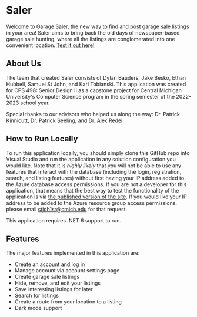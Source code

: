 # Saler
Welcome to Garage Saler, the new way to find and post garage sale listings in your area! Saler aims to bring back the old days of newspaper-based garage sale hunting, where all the listings are conglomerated into one convenient location. [Test it out here!](https://salerapp20230325190845.azurewebsites.net)

## About Us
The team that created Saler consists of Dylan Bauders, Jake Besko, Ethan Hubbell, Samuel St John, and Karl Tobianski. This application was created for CPS 498: Senior Design II as a capstone project for Central Michigan University's Computer Science program in the spring semester of the 2022-2023 school year.

Special thanks to our advisors who helped us along the way: Dr. Patrick Kinnicutt, Dr. Patrick Seeling, and Dr. Alex Redei.

## How to Run Locally
To run this application locally, you should simply clone this GitHub repo into Visual Studio and run the application in any solution configuration you would like. Note that it is _highly likely_ that you will not be able to use any features that interact with the database (including the login, registration, search, and listing features) without first having your IP address added to the Azure database access permissions. If you are not a developer for this application, that means that the best way to test the functionality of the application is via [the published version of the site](https://salerapp20230325190845.azurewebsites.net). If you would like your IP address to be added to the Azure resource group access permissions, please email stjoh1sr@cmich.edu for that request.

This application requires .NET 6 support to run.

## Features
The major features implemented in this application are:
* Create an account and log in
* Manage account via account settings page
* Create garage sale listings
* Hide, remove, and edit your listings
* Save interesting listings for later
* Search for listings
* Create a route from your location to a listing
* Dark mode support